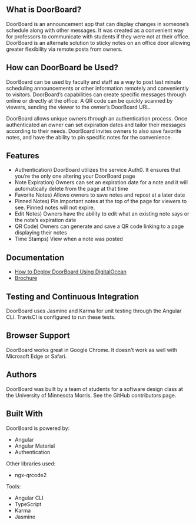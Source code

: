 
## What is DoorBoard?
DoorBoard is an announcement app that can display changes in someone’s schedule along with other messages. It was created as a convenient way for professors to communicate with students if they were not at their office. DoorBoard is an alternate solution to sticky notes on an office door allowing greater flexibility via remote posts from owners. 

## How can DoorBoard be Used?
DoorBoard can be used by faculty and staff as  a way to post last minute scheduling announcements or other information remotely and conveniently to visitors. DoorBoard’s capabilities can create specific messages through online or directly at the office. A QR code can be quickly scanned by viewers, sending the viewer to the owner’s DoorBoard URL. 

DoorBoard allows unique owners through an authentication process. Once authenticated an owner can set expiration dates and tailor their messages according to their needs. DoorBoard invites owners to also save favorite notes, and have the ability to pin specific notes for the convenience.

## Features
- Authentication) DoorBoard utilizes the service Auth0. It ensures that you’re the only one altering your DoorBoard page
- Note Expiration) Owners can set an expiration date for a note and it will automatically  delete from the page at that time
- Favorite Notes) Allows owners to save notes and repost at a later date
- Pinned Notes) Pin important notes at the top of the page for viewers to see. Pinned notes will not expire.
- Edit Notes) Owners have the ability to edit what an existing note says or the note’s expiration date
- QR Code) Owners can generate and save a QR code linking to a page displaying their notes
- Time Stamps) View when a note was posted

## Documentation
- [How to Deploy DoorBoard Using DigitalOcean](DEPLOYMENT.md) 
- [Brochure](brochure.pdf)

## Testing and Continuous Integration
DoorBoard uses Jasmine and Karma for unit testing through the Angular CLI. TravisCI is configured to run these tests. 

## Browser Support
DoorBoard works great in Google Chrome. It doesn't work as well with Microsoft Edge or Safari.

## Authors
DoorBoard was built by a team of students for a software design class at the University of Minnesota Morris. See the GitHub contributors page.

## Built With 

DoorBoard is powered by:
- Angular
- Angular Material
- Authentication

Other libraries used:
- ngx-qrcode2

Tools:
- Angular CLI
- TypeScript
- Karma
- Jasmine

